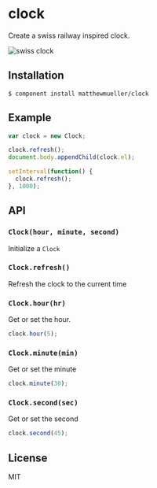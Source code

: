 
# clock

Create a swiss railway inspired clock.

![swiss clock](http://i.cloudup.com/dpi2yHoUlp.png)

## Installation

    $ component install matthewmueller/clock

## Example

```js
var clock = new Clock;

clock.refresh();
document.body.appendChild(clock.el);

setInterval(function() {
  clock.refresh();
}, 1000);
```

## API

### `Clock(hour, minute, second)`

  Initialize a `Clock`

### `Clock.refresh()`

Refresh the clock to the current time

### `Clock.hour(hr)`

Get or set the hour.

```js
clock.hour(5);
```

### `Clock.minute(min)`

Get or set the minute

```js
clock.minute(30);
```

### `Clock.second(sec)`

Get or set the second

```js
clock.second(45);
```

## License

  MIT
